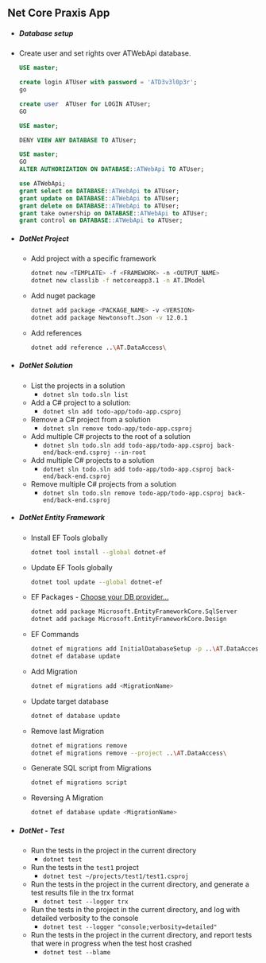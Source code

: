 ## Net Core Praxis App

- ##### Database setup
  
- Create user and set rights over ATWebApi database.
  
    ```sql
    USE master;
  
  create login ATUser with password = 'ATD3v3l0p3r';
    go
    
    create user  ATUser for LOGIN ATUser;
    GO
    
    USE master;
    
    DENY VIEW ANY DATABASE TO ATUser;
    
    USE master;
    GO
    ALTER AUTHORIZATION ON DATABASE::ATWebApi TO ATUser;
    
    use ATWebApi;
    grant select on DATABASE::ATWebApi to ATUser;
    grant update on DATABASE::ATWebApi to ATUser;
    grant delete on DATABASE::ATWebApi to ATUser;
    grant take ownership on DATABASE::ATWebApi to ATUser;
    grant control on DATABASE::ATWebApi to ATUser;
    ```
    

- ##### DotNet Project

  - Add project with a specific framework

    ```bash
    dotnet new <TEMPLATE> -f <FRAMEWORK> -n <OUTPUT_NAME>
    dotnet new classlib -f netcoreapp3.1 -n AT.IModel
    ```

  - Add nuget package

    ```bash
    dotnet add package <PACKAGE_NAME> -v <VERSION>
    dotnet add package Newtonsoft.Json -v 12.0.1
    ```

  - Add references

    ```bash
    dotnet add reference ..\AT.DataAccess\
    ```

- ##### DotNet Solution

  - List the projects in a solution
    - `dotnet sln todo.sln list`
  - Add a C# project to a solution: 
    - `dotnet sln add todo-app/todo-app.csproj`
  - Remove a C# project from a solution
    - `dotnet sln remove todo-app/todo-app.csproj`
  - Add multiple C# projects to the root of a solution
    - `dotnet sln todo.sln add todo-app/todo-app.csproj back-end/back-end.csproj --in-root`
  - Add multiple C# projects to a solution
    - `dotnet sln todo.sln add todo-app/todo-app.csproj back-end/back-end.csproj`
  - Remove multiple C# projects from a solution
    - `dotnet sln todo.sln remove todo-app/todo-app.csproj back-end/back-end.csproj`

- ##### DotNet Entity Framework

  - Install EF Tools globally

    ```bash
    dotnet tool install --global dotnet-ef
    ```

  - Update EF Tools globally

    ```bash
    dotnet tool update --global dotnet-ef
    ```

  - EF Packages - [Choose your DB provider...](https://docs.microsoft.com/en-us/ef/core/providers/)

    ```bash
    dotnet add package Microsoft.EntityFrameworkCore.SqlServer
    dotnet add package Microsoft.EntityFrameworkCore.Design
    ```

  - EF Commands

    ```bash
    dotnet ef migrations add InitialDatabaseSetup -p ..\AT.DataAccess\AT.DataAccess.csproj
    dotnet ef database update
    ```

  - Add Migration

    ```bash
    dotnet ef migrations add <MigrationName>
    ```

  - Update target database

    ```bash
    dotnet ef database update
    ```

  - Remove last Migration

    ```bash
    dotnet ef migrations remove
    dotnet ef migrations remove --project ..\AT.DataAccess\
    ```

  - Generate SQL script from Migrations

    ```bash
    dotnet ef migrations script
    ```

  - Reversing A Migration

    ```bash
    dotnet ef database update <MigrationName>
    ```

- ##### DotNet - Test

  - Run the tests in the project in the current directory
    - `dotnet test`
  - Run the tests in the `test1` project
    - `dotnet test ~/projects/test1/test1.csproj`
  - Run the tests in the project in the current directory, and generate a test results file in the trx format
    - `dotnet test --logger trx` 
  - Run the tests in the project in the current directory, and log with detailed verbosity to the console
    - `dotnet test --logger "console;verbosity=detailed"` 
  - Run the tests in the project in the current directory, and report tests that were in progress when the test host crashed
    - `dotnet test --blame	` 

